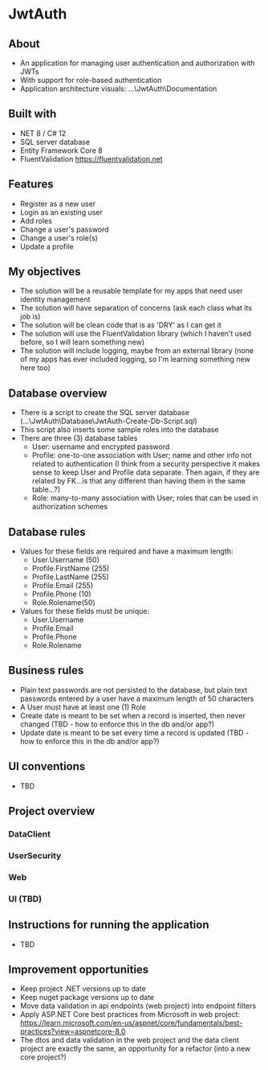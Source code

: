 # JwtAuth

## About
 - An application for managing user authentication and authorization with JWTs
 - With support for role-based authentication
 - Application architecture visuals: ...\JwtAuth\Documentation

## Built with
 - NET 8 / C# 12
 - SQL server database
 - Entity Framework Core 8
 - FluentValidation https://fluentvalidation.net

## Features
 - Register as a new user
 - Login as an existing user
 - Add roles
 - Change a user's password
 - Change a user's role(s)
 - Update a profile

## My objectives
 - The solution will be a reusable template for my apps that need user identity management
 - The solution will have separation of concerns (ask each class what its job is)
 - The solution will be clean code that is as 'DRY' as I can get it
 - The solution will use the FluentValidation library (which I haven't used before, so I will learn something new)
 - The solution will include logging, maybe from an external library (none of my apps has ever included logging, so I'm learning something new here too)

## Database overview
 - There is a script to create the SQL server database (...\JwtAuth\Database\JwtAuth-Create-Db-Script.sql)
 - This script also inserts some sample roles into the database
 - There are three (3) database tables
	- User: username and encrypted password
	- Profile: one-to-one association with User; name and other info not related to authentication (I think from a security perspective it makes sense to keep User and Profile data separate. Then again, if they are related by FK...is that any different than having them in the same table...?)
	- Role: many-to-many association with User; roles that can be used in authorization schemes

## Database rules
 - Values for these fields are required and have a maximum length:
	- User.Username (50)
	- Profile.FirstName (255)
	- Profile.LastName (255)
	- Profile.Email (255)
	- Profile.Phone (10)
	- Role.Rolename(50)
 - Values for these fields must be unique:
	- User.Username
	- Profile.Email
	- Profile.Phone
	- Role.Rolename

## Business rules
 - Plain text passwords are not persisted to the database, but plain text passwords entered by a user have a maximum length of 50 characters
 - A User must have at least one (1) Role
 - Create date is meant to be set when a record is inserted, then never changed (TBD - how to enforce this in the db and/or app?)
 - Update date is meant to be set every time a record is updated  (TBD - how to enforce this in the db and/or app?)

## UI conventions
 - TBD

## Project overview
### DataClient
### UserSecurity
### Web
### UI (TBD)

## Instructions for running the application
 - TBD

## Improvement opportunities
 - Keep project .NET versions up to date
 - Keep nuget package versions up to date
 - Move data validation in api endpoints (web project) into endpoint filters
 - Apply ASP.NET Core best practices from Microsoft in web project: https://learn.microsoft.com/en-us/aspnet/core/fundamentals/best-practices?view=aspnetcore-8.0
 - The dtos and data validation in the web project and the data client project are exactly the same, an opportunity for a refactor (into a new core project?)
